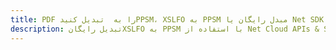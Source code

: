 ---title: PDF را به  تبدیل کنیدPPSM، XSLFO به PPSM مبدل رایگان یا Net SDKdescription: تبدیل رایگانXSLFO به PPSM با استفاده از Net Cloud APIs & SDK همچنین اسناد PDF را در Cloud ایجاد، ویرایش و رندر کنید.---